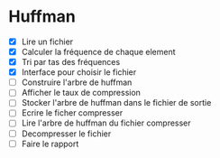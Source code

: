 # Huffman

- [x] Lire un fichier
- [x] Calculer la fréquence de chaque element
- [x] Tri par tas des fréquences
- [x] Interface pour choisir le fichier
- [ ] Construire l'arbre de huffman
- [ ] Afficher le taux de compression 
- [ ] Stocker l'arbre de huffman dans le fichier de sortie 
- [ ] Ecrire le ficher compresser
- [ ] Lire l'arbre de huffman du fichier compresser
- [ ] Decompresser le fichier
- [ ] Faire le rapport